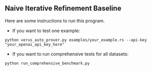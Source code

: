 ## Naive Iterative Refinement Baseline

Here are some instructions to run this program.

- If you want to test one example:
```
python verus_auto_prover.py examples/your_example.rs --api-key "your_openai_api_key_here"
```

- If you want to run comprehensive tests for all datasets:
```
python run_comprehensive_benchmark.py
```
